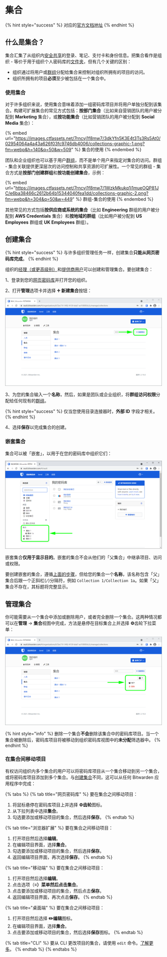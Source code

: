 # 集合

{% hint style="success" %}
对应的[官方文档地址](https://bitwarden.com/help/article/about-collections/)
{% endhint %}

## 什么是集合？ <a href="#what-are-collections" id="what-are-collections"></a>

集合汇集了从组织内[安全共享](sharing.md)的登录、笔记、支付卡和身份信息。把集合看作是组织 - 等价于用于组织个人密码库的[文件夹](../your-vault/folders.md)，但有几个关键的区别：

* 组织通过将用户或[群组](groups.md)分配给集合来控制对组织所拥有的项目的访问。
* 组织所拥有的项目**必须**至少被包括在一个集合中。

### 使用集合 <a href="#using-collections" id="using-collections"></a>

对于许多组织来说，使用集合意味着添加一组密码库项目并将用户单独分配到该集合。构建可扩展集合的常见方式包括：**按部门集合**（比如来自营销团队的用户被分配到 **Marketing** 集合），或**按功能集合**（比如营销团队的用户被分配到 **Social Media** 集合）：

{% embed url="https://images.ctfassets.net/7rncvj1f8mw7/3dkYfn5K3E4t3Ts3Rs5At0/02954064a4a43a626f03fc9746db4006/collections-graphic-1.png?fm=webp&h=140&q=50&w=509" %}
集合的使用
{% endembed %}

团队和企业组织也可以基于用户[群组](groups.md)，而不是单个用户来指定对集合的访问。群组 - 集合关联提供更深层次的访问控制和共享资源的可扩展性。一个常见的群组 - 集合方式是**按部门创建群组**和**按功能创建集合**，示例：

{% embed url="https://images.ctfassets.net/7rncvj1f8mw7/1WzkMkukq1i1mueOQP81JC/e6ba38466c2612b64b15344040fea1dd/collections-graphic-2.png?fm=webp&h=304&q=50&w=449" %}
群组-集合的使用
{% endembed %}

其他常见的方式包括**按供应商或系统的集合**（比如 **Engineering** 群组的用户被分配到 **AWS Credentials** 集合）和**按地域的群组**（比如用户被分配到 **US Employees** 群组或 **UK Employees** 群组）。

## 创建集合 <a href="#create-a-collection" id="create-a-collection"></a>

{% hint style="success" %}
与许多组织管理任务一样，创建集合**只能从网页密码库完成**。
{% endhint %}

组织的[经理（或更高级别）](user-types-and-access-control.md)和[提供商用户](../provider-portal/provider-users.md#provider-user-types)可以创建和管理集合。要创建集合：

1、登录到您的[网页密码库](https://vault.bitwarden.com/)并打开您的组织。

2、打开**管理**选项卡并选择 **🞤 新建集合**按钮：

![选择新建集合](../.gitbook/assets/collection-list-overlay.png)

3、为您的集合输入一个**名称**，然后，如果是团队或企业组织，将**群组访问权限**分配给任何现有的[群组](groups.md)。

{% hint style="success" %}
仅当您使用目录连接器时，**外部 ID** 字段才相关。
{% endhint %}

4、选择**保存**以完成集合的创建。

### 嵌套集合 <a href="#nested-collections" id="nested-collections"></a>

集合可以被「嵌套」，以用于在您的密码库中组织它们：

![嵌套的集合](../.gitbook/assets/collection-nested.png)

嵌套集合**仅用于显示目的**。嵌套的集合不会从他们的「父集合」中继承项目、访问或权限。

要创建嵌套的集合，遵循[上面的步骤](collections.md#create-a-collection)，但给您的集合一个**名称**，该名称包含「父」集合后跟一个正斜杠(`/`)分隔符，例如 `Collection 1/Collection 1a`。如果「父」集合不存在，其标题将完整显示。

## 管理集合 <a href="#manage-a-collection" id="manage-a-collection"></a>

你可能需要从一个集合中添加或删除用户，或者完全删除一个集合。这两种情况都可以在**管理** → **集合**视图中完成，方法是悬停在目标集合上并选择 **⚙️**齿轮下拉菜单：

![更改一个集合](../.gitbook/assets/collection-delete.png)

{% hint style="info" %}
删除一个集合**不会**删除该集合中的密码库项目。当一个集合被删除后，密码库项目将被移动到组织密码库视图中的**未分配**筛选器中。
{% endhint %}

### 在集合间移动项目 <a href="#move-an-item-between-collections" id="move-an-item-between-collections"></a>

有权访问组织内多个集合的用户可以将密码库项目从一个集合移动到另一个集合，或将密码库项目添加到多个集合。与[创建集合](collections.md#create-a-collection)不同，这可以从任何 Bitwarden 应用程序中完成：

{% tabs %}
{% tab title="网页密码库" %}
要在集合之间移动项目：

1. 将鼠标悬停在密码库项目上并选择 **⚙️齿轮**图标。
2. 从下拉列表中选择**集合**。
3. 勾选要添加或移动项目的集合，然后选择**保存**。
{% endtab %}

{% tab title="浏览器扩展" %}
要在集合之间移动项目：

1. 打开项目然后选择**编辑**。
2. 在编辑项目界面，选择**集合**。
3. 勾选要添加或移动项目的集合，然后选择**保存**。
4. 返回编辑项目界面，再次选择**保存**。
{% endtab %}

{% tab title="移动端" %}
要在集合之间移动项目：

1. 打开项目然后选择**编辑**。
2. 点击选项（**≡）**菜单然后点击**集合**。
3. 点击要添加或移动项目的集合，然后点击**保存**。
4. 返回编辑项目界面，再次点击**保存**。
{% endtab %}

{% tab title="桌面端" %}
要在集合之间移动项目：

1. 打开项目然后选择 **✏️编辑**图标。
2. 在编辑项目界面，选择**集合**。
3. 点击要添加或移动项目的集合，然后选择**保存**图标。
{% endtab %}

{% tab title="CLI" %}
要从 CLI 更改项目的集合，请使用 `edit` 命令。[了解更多](../getting-started/bitwarden-cli.md#edit)。
{% endtab %}
{% endtabs %}


